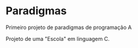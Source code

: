 # Paradigmas

Primeiro projeto de paradigmas de programação A 

Projeto de uma "Escola" em linguagem C.
